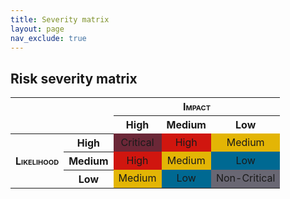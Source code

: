 ```yaml
---
title: Severity matrix
layout: page
nav_exclude: true
---
```


## Risk severity matrix

<table>
<tbody>
<tr>
<th colspan="2" rowspan="2"></th>
<th colspan="3" style="font-variant: small-caps">Impact</th>
</tr>
<tr>
<th>High</th>
<th>Medium</th>
<th>Low</th>
</tr>
<tr>
<th rowspan="3" style="font-variant: small-caps">Likelihood</th>
<th>High</th>
<td style="background-color: rgb(107, 39, 55)" align="center">Critical</td>
<td style="background-color: rgb(208, 22, 15)" align="center">High</td>
<td style="background-color: rgb(227, 181, 5)" align="center">Medium</td>
</tr>
<tr>
<th>Medium</th>
<td style="background-color: rgb(208, 22, 15)" align="center">High</td>
<td style="background-color: rgb(227, 181, 5)" align="center">Medium</td>
<td style="background-color: rgb(0, 105, 146)" align="center">Low</td>
</tr>
<tr>
<th>Low</th>
<td style="background-color: rgb(227, 181, 5)" align="center">Medium</td>
<td style="background-color: rgb(0, 105, 146)" align="center">Low</td>
<td style="background-color: rgb(105, 103, 115)" align="center">Non-Critical</td>
</tr>
</tbody>
</table>
